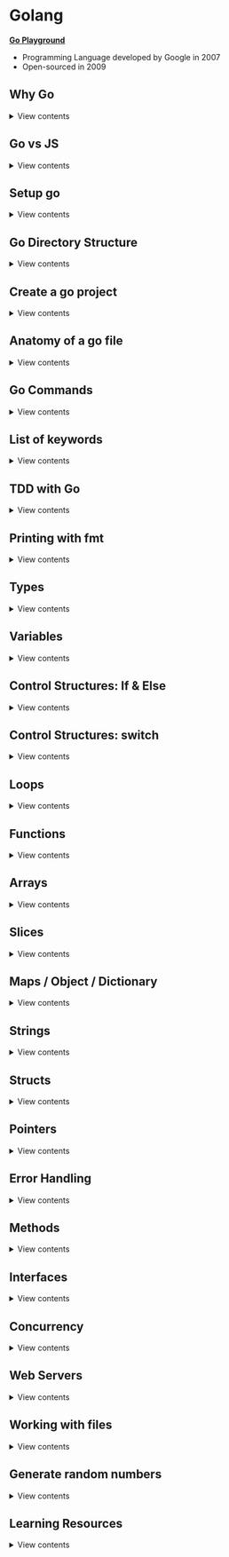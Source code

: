 # Golang

**[Go Playground](https://play.golang.org/)**

- Programming Language developed by Google in 2007
- Open-sourced in 2009

## Why Go

<details>
<summary>View contents</summary>

1. Run on multiple cores and builtin to support concurrency
2. Fast compile times
3. Ease to development
4. Fast execution
5. Automatic garbage collection

- **In Parallel:** Downloading, Uploading, Navigating at the same time
- **Multi-Threading:** Do multiple things at once, e.g., Watching, commenting in Youtube
- **Concurrency:** Dealing with lots of things at once but not necessarily run at the same time, e.g., Multiple users booking at the same time, Multiple users editing the same document

</details>

## Go vs JS

<details>
<summary>View contents</summary>

1. TYPING

- Go: Strongly typed (String, Float, Int, Byte, Struct...)
- JS: Dynamically typed

2. STRUCTURES

- Go: Structs, Pointers, Methods, Interfaces
- JS: ES6 classes

3. ERROR HANDLING

- Go: Explicit (sad path won't handle itself)
- JS: Built-in

4. MULTI-TASKING

- Go: Multi-Threaded (Concurrency, Goroutines, Sync)
- JS: Single-Threaded (Callbacks, async await, sagas, sadness)

5. OPINIONATED-NESS

- Go: Strong Opinions (Convention, built-in tooling and linters)
- JS: Fluid Opinions (Subjective to the mood that day)

</details>

## Setup go

<details>

<summary>View contents</summary>

1. Download go installer & install it. link: [go installer](https://go.dev/doc/install)
2. Add environment variables into shell config

Bash shell

```bash
# ~/.bash_profile

# set the workspace path
export GOPATH=$HOME/go-workspace # change your path correctly!

# add the go bin path to be able to execute our programs
export PATH=$PATH:$GOPATH/bin
```

Fish shell

```bash
# ~/.config/fish/config.fish

# set the workspace path
set -x GOPATH $HOME/go-workspace # change your path correctly!

# add the go bin path to be able to execute our programs
set -x PATH $PATH /usr/local/go/bin $GOPATH/bin
```

3. Create workspace

```bash
$ mkdir -p $GOPATH $GOPATH/src $GOPATH/pkg $GOPATH/bin

# $GOPATH/src : Where your Go projects / programs are located
# $GOPATH/pkg : contains every package objects
# $GOPATH/bin : The compiled binaries home
```

4. Install godoc & run godoc

```bash
$ go install golang.org/x/tools/cmd/godoc@latest

# run godoc
$ godoc -http :8000

# go to: localhost:8000/pkg
# go to personal project: localhost:8000/pkg/project-name
```

</details>

## Go Directory Structure

<details>
<summary>View contents</summary>

```txt
$GOPATH
│
└───bin
│
└───pkg
│
└───src
    │
    │
    └───github.com
        │
        └───github_username
            │
            └───repo_name
```

</details>

## Create a go project

<details>
<summary>View contents</summary>

```bash
# created a directory called "hello"
$ mkdir hello

# change directory to "hello
$ cd hello

# create "main.go" file
$ touch main.go

# generate "go.mod" file
$ go mod init github.com/foyez/hello # module path can be repository you want to publish
```

`go.mod`

```go
module github.com/foyez/hello // name or module path

go 1.18 // go version
```

</details>

## Anatomy of a go file

<details>
<summary>View contents</summary>

`main.go`

```go
// package name
// Every go program needs at least one package main
// Go programs are organized into packages
// A package is a collection of source files
package main

import (
  "fmt" // import built-in packages

  "github.com/foyez/hello/utils" // import custom packages
)

// Every go program needs one main function
// It's the entry point for the program where
// go starts executing the code
func main() {
  fmt.Println("Hello, World")
  fmt.Print(utils.Add(10, 20))
}
```

`utils/utils.go`

```go
package utils

func Add(a int64, b int64) int64 {
  return a + b
}
```

- compiles and runs the code: `go run <file_name>`
- build the code: `go build main.go`

</details>

## Go Commands

<details>
<summary>View contents</summary>

```sh
# run a go program
$ go run main.go # go run <file_name>

# install go packages
$ go install

# create a binary file from go codes
$ go build

# format unindent go code
$ go fmt main.go

# shows go package directory tree
$ go list

# identify unused variables & errors
$ go vet

# show go documentation
go doc fmt.Println

# install third party library
$ go get golang.org/x/lint/golint

# linting go code
golint
```

</details>

## List of keywords

<details>
<summary>View contents</summary>

The list of all **25** keywords of Go language:

1. `break`
2. `case`
3. `chan`
4. `const`
5. `continue`
6. `default`
7. `defer`
8. `else`
9. `fallthrough`
10. `for`
11. `func`
12. `go`
13. `goto`
14. `if`
15. `import`
16. `interface`
17. `map`
18. `package`
19. `range`
20. `return`
21. `select`
22. `struct`
23. `switch`
24. `type`
25. `var`

</details>

## TDD with Go

<details>
<summary>View contents</summary>

**[You can find all the code for this section here](https://github.com/foyez/go/tree/main/codes/tddWithGo)**

1 **Write the test first**

`hello_test.go`

```go
package hello

import "testing"

// exported if it begins with a capital letter
func TestHello(t *testing.T) {
	t.Run("saying hello to people", func(t *testing.T) {
		got := Hello("Foyez")
		want := "Hello, Foyez"

		if got != want {
			t.Errorf("got %q want %q", got, want)
		}
	})
}
```

run `go test`

```
./hello_test.go:7:10: undefined: Hello
```

2. **Write the minimal amount of code for the test to run and check the failing test output**

```go
package hello

func Hello(name string) string {
	return ""
}
```

run `go test`

```
hello_test.go:11: got "" want "Hello, Foyez"
```

3. **Write enough code to make it pass**

```go
func Hello(name string) string {
  return "Hello, " + name
}
```

run `go test`

```
PASS
ok      hello   0.004s
```

4. **Commit the code**

```git
git commit "add Hello() - greeting to people"
```

5. **Refactor**

`hello.go`

```go
package hello

const englishHelloPrefix = "Hello, "

func Hello(name string) string {
	return englishHelloPrefix + name
}
```

`hello_test.go`

```go
package hello

import "testing"

func TestHello(t *testing.T) {
	assertErrorMessage := func(t testing.TB, got, want string) {
		t.Helper()

		if got != want {
			t.Errorf("got %q want %q", got, want)
		}
	}

	t.Run("saying hello to people", func(t *testing.T) {
		got := Hello("Foyez")
		want := "Hello, Foyez"
		assertErrorMessage(t, got, want)
	})
}
```

run `go test`

```
PASS
ok      hello   0.004s
```

6. **Amend git commit**

```git
git commit --amend
```

#### TDD workflow

- Write a test
- Make the compiler pass
- Run the test, see that it fails and check the error message is meaningful
- Write enough code to make the test pass
- Refactor

7. **Add Benchmark test**

```go
func BenchmarkHello(b *testing.B) {
	if testing.Short() {
		b.Skip("skipping benchmark in short mode.")
	}
	for i := 0; i < b.N; i++ {
		Hello("Zayan")
	}
}
```

run `go test -v --bench . --benchmem`

```
BenchmarkHello   	2000000000	         0.46 ns/op

// This means that the loop ran 2000000000 times at a speed of 0.46 ns per loop.
```

8. **Add example tests**

```go
func ExampleHello() {
	greeting := Hello("Zayan")
	fmt.Println(greeting)
	// Output: Hello, Zayan
}

func ExampleHello() {
	greeting := Hello("Farah")
	fmt.Println(greeting)
	// Output: Hello, Farah
}
```

run `go test -v`

```
=== RUN   TestHello
=== RUN   TestHello/saying_hello_to_people
--- PASS: TestHello (0.00s)
    --- PASS: TestHello/saying_hello_to_people (0.00s)
=== RUN   ExampleHello
--- PASS: ExampleHello (0.00s)
=== RUN   ExampleHello_second
--- PASS: ExampleHello_second (0.00s)
```

</details>

## Printing with fmt

<details>
<summary>View contents</summary>

**[You can find all the code for this section here](https://github.com/foyez/go/tree/main/codes/printing)**

#### **Print**

```
fmt.Print()
fmt.Println()
fmt.Printf()
```

- Prints output to the stdout console
- Returns number of bytes and an error
- (The error is generally not worried about)

```go
name := "Zohan"

fmt.Print("Hello, ", name, "\n")
fmt.Println("Hello,", name)
fmt.Printf("Hello, %v\n", name)
```

```sh
Hello, Zohan
Hello, Zohan
Hello, Zohan
```

#### Fprint

```
fmt.Fprint()
fmt.Fprintln()
fmt.Fprintf()
```

- Prints the output to an external source (not in stdout console) (file, browser)
- Returns number of bytes, and any write error

#### Sprint

```
fmt.Sprint()
fmt.Sprintln()
fmt.Sprintf()
```

- Stores output on a character buffer
- Doesn't print to stdout console
- Returns the string

</details>

## Types

<details>
<summary>View contents</summary>

**[You can find all the code for this section here](https://github.com/foyez/go/tree/main/codes/types)**

| Name        | Type Name                                                                   | Examples                                  |
| ----------- | --------------------------------------------------------------------------- | ----------------------------------------- |
| **INTEGER** | int, int8, int16, int32, int64<br/>unint, unint8, unint16, unint32, unint64 | var age int = 20<br/>var count unint = -5 |
| **FLOAT**   | float32, float64                                                            | var gpa float64 = 3.4                     |
| **STRING**  | string                                                                      | var fruit string = "mango"                |
| **BOOLEAN** | bool<br/>&& <code>&#124;&#124;</code> ! < <= > >= == !=                     | true false<br/>var adult bool = age > 18  |

#### Identify and convert type

```go
	// identify type
	reflect.TypeOf(6) // int

	// convert type
	float(10) + 5.5 // 15.5
```

</details>

## Variables

<details>
<summary>View contents</summary>

**[You can find all the code for this section here](https://github.com/foyez/go/tree/main/codes/variables)**

```go
package main

import "fmt"

// var variableName type = value
// can declare outside and inside of a function
var name string = "Zayan"

func main() {
	// Infer variable type
	var age = 20

	// variables without assigning value
	// return default value
	// int: 0, float: 0.0, string: "", bool: false
	var salary int

	// value cannot be changed/re-assigned
	const birthPlace = "Bangladesh"

	// variables in only function
	funcVar := "can't declare outside of a function"

	// multiple variables
	one, two := 1, "two"

	fmt.Println(name, age, salary)
	fmt.Println(birthPlace)
	fmt.Println(funcVar)
	fmt.Println(one, two)
}
```

</details>

## Control Structures: If & Else

<details>
<summary>View contents</summary>

**[You can find all the code for this section here](https://github.com/foyez/go/tree/main/codes/control)**

```go
package main

import (
	"fmt"
)

func main() {
	var age = 10

	if age < 18 {
		fmt.Println("younger")
	} else if age == 18 {
		fmt.Println("adult")
	} else {
		fmt.Println("elder")
	}

	if name := "Farah"; name != "Farhan" {
		fmt.Println("She is Farah")
	}
}
```

</details>

## Control Structures: switch

<details>
<summary>View contents</summary>

**[You can find all the code for this section here](https://github.com/foyez/go/tree/main/codes/control)**

```go
package main

import "fmt"

func main() {
	// *****************************************
	switch city := "Cumilla"; city {
	case "Dhaka", "Cumilla", "Sylhet":
		fmt.Println("You live in", city)
	default:
		fmt.Println("You're not from around here")
	}

	// *****************************************
	var age int = 30

	switch {
	case age < 18:
		fmt.Println("young")
	case age > 18 && age <= 40:
		fmt.Println("adult")
	default:
		fmt.Println("elder")
	}

	// *****************************************
	var num int = 9

	switch {
	case num != 10:
		fmt.Println("Does not equal 10")
		fallthrough // check other case after matching this case
	case num < 10:
		fmt.Println("Less than 10")
	case num > 10:
		fmt.Println("Greater than 10")
	default:
		fmt.Println("Is 10")
	}
}
```

</details>

## Loops

<details>
<summary>View contents</summary>

**[You can find all the code for this section here](https://github.com/foyez/go/tree/main/codes/loops)**

```go
package main

import (
	"fmt"
)

func main() {
	// *****************************************
	// BASIC FOR LOOP
	// *****************************************
	fmt.Println("Basic for loop")
	for i := 1; i <= 5; i++ {
		fmt.Print(i)
	}

	// *****************************************
	// SIMILAR TO WHILE LOOP
	// *****************************************
	fmt.Println("\nSimilar to while loop")
	j := 1

	for j <= 5 {
		fmt.Print(j)
		j++
	}

	// *****************************************
	// INFINITE LOOP
	// *****************************************
	fmt.Println("\nInfinite loop")
	num := 1

	for {
		num = num + 2

		if num == 7 {
			continue
		}

		fmt.Print(num)

		if num == 11 {
			break
		}
	}

	// ********************************************
	// BASIC FOR LOOP ITERATION (STRING, ARRAY,...)
	// ********************************************
	fmt.Println("\nBasic for loop iteration")
	var name = "Farah"

	for i := 0; i < len(name); i++ {
		fmt.Println("Letter:", string(name[i]))
	}

	// *****************************************
	// STRING ITERATION
	// *****************************************
	fmt.Println("\nString iteration")
	var myCity = "কুমিল্লা"

	for index, letter := range myCity {
		if index % 2 == 0 {
			fmt.Printf("Index: %d, Letter:%#U\n", index, letter)
		}
	}

	// *****************************************
	// SLICE OR ARRAY ITERATION
	// *****************************************
	fmt.Println("\nSlice or Array iteration")
	cities := []string{"Dhaka", "Cumilla"}

	for _, city := range cities {
		fmt.Printf("%s ", city)
	}

	// *****************************************
	// MAP ITERATION
	// *****************************************
	fmt.Println("\nMap iteration")
	results := map[string]float64{
		"Farah":   3.4,
		"Laaibah": 3.3,
		"Zayan":   3.5,
	}

	for key, value := range results {
		fmt.Println(key, value)
	}

	// *****************************************
	// CHANNEL ITERATION
	// *****************************************
	fmt.Println("\nChannel iteration")

	ch := make(chan int)
	go func() {
		ch <- 1
		ch <- 2
		close(ch)
	}()

	for n := range ch {
		fmt.Println(n)
	}
}
```

_[Loop guide](https://yourbasic.org/golang/for-loop-range-array-slice-map-channel/)_

</details>

## Functions

<details>
<summary>View contents</summary>

**[You can find all the code for this section here](https://github.com/foyez/go/tree/main/codes/funtions)**

- Basic function

```go
func printAge() {
	fmt.Println(10)
}
```

- return type declaration

```go
func printAge(age int) int {
	return age
}
```

- return multiple values

```go
func printAge(age int) (string, int) {
	return "name", age
}

func main() {
	name, age = printAge(10)
}
```

- return named values

```go
func printAge(age1, age2 int) (ageOfBob, ageOfSally int) {
	ageOfBob = age1
	ageOfSally = age2
	return
}
```

- unknown number of arguments / variadic function

```go
func average(ages ...int) float64 {
	total := 0

	for _, age := range ages {
		total += age
	}

	return float64(total) / float64(len(ages))
}

func main() {
	fmt.Println(average(10, 20, 32))
}
```

</details>

## Arrays

<details>
<summary>View contents</summary>

**[You can find all the code for this section here](https://github.com/foyez/go/tree/main/codes/arrays)**

```go
// ARRAY
// [number]T
// A slice type has a specific length
// declare array
var arr [3]float64
fmt.Println(arr) // [0 0 0]

arr[1] = 23               // set element
element := arr[1]         // read element
fmt.Println(arr, element) // [0 23 0] 23

// declare and initialize
scores := [3]float64{9, 1.5, 2.2}
fmt.Println(scores)

// compiler figure out array length
arrNotMax := [...]int{2, 3, 4}
fmt.Println(arrNotMax, len(arrNotMax)) // [2 3 4] 3

// slice
fruits := [5]string{"banana", "pear", "apple", "orange", "peach"}
splicedFruits := fruits[1:3]              // [pear apple]
splicedFruits2 := fruits[2:]              // [apple orange peach]
removeLastFruit := fruits[:len(fruits)-1] // [banana pear apple orange]
lastFruit := fruits[len(fruits)-1]        // peach
fmt.Println(splicedFruits, splicedFruits2, removeLastFruit, lastFruit)
fmt.Println(len(splicedFruits)) // 2
fmt.Println(cap(splicedFruits)) // 4 (since starts from 1 and end index is 4)

// append
fruitsToAdd := append(splicedFruits, "cherry", "pineapple", "guava")
fmt.Println(splicedFruits, fruitsToAdd)             // [pear apple] [pear apple cherry pineapple guava]
fmt.Println(len(splicedFruits), cap(splicedFruits)) // 2 4
fmt.Println(len(fruitsToAdd), cap(fruitsToAdd)) // 5 8 (after crossing the previous capacity, the current capcity is doubled up)

// multidimensional array
multi := [2][3]int{{1, 2, 3}, {5, 6, 7}}
fmt.Println(multi) // [[1 2 3] [5 6 7]]
```

</details>

## Slices

<details>
<summary>View contents</summary>

**[You can find all the code for this section here](https://github.com/foyez/go/tree/main/codes/slices)**

```go
// SLICE
// []T
// A slice type has no specific length

// declare a slice
var mySlice []int
fmt.Println(mySlice) // []

// mySlice[0] = 1 // occurs an error, since size is unknown

// create a slice using make function
// dynamically-sized arrays
// make([]T, len, cap)
sliceWithMake := make([]int, 3, 10)
fmt.Println(sliceWithMake)      // [0 0 0]
fmt.Println(len(sliceWithMake)) // 3
fmt.Println(cap(sliceWithMake)) // 5
```

**Make**: make function "Initialize and allocates space in memory for a slice, map, or channel."
	
```go
s := make([]int, 0, 3)
	
for i := 0; i < 5; i++ {
    s = append(s, i)
    fmt.Printf("cap %v, len %v, %p\n", cap(s), len(s), s)
}
```
		  
```sh
cap 3, len 1, 0xc0000b2000
cap 3, len 2, 0xc0000b2000
cap 3, len 3, 0xc0000b2000
cap 6, len 4, 0xc0000b8000 # larger capacity and a new pointer address
cap 6, len 5, 0xc0000b8000
```

```go
var fruits = []string{"apple", "mango"}

// varArg
func addFruits(fruitsToAdd ...string) []string {
	// unpack or spread
	updatedFruits := append(fruits, fruitsToAdd...)
	return updatedFruits
}

addFruits("banana", "pineapple") // [apple mango banana pineapple]
```

</details>

## Maps / Object / Dictionary

<details>
<summary>View contents</summary>

**[You can find all the code for this section here](https://github.com/foyez/go/tree/main/codes/maps)**

```go
var results map[string]float64 = make(map[string]float64) // create empty map

results["foyez"] = 3.4
results["mithu"] = 3.5

fmt.Println(results) // map[foyez:3.4 mithu:3.5]

// ***********************************************
userEmails := map[int]string{
	1: "user1@email.com",
	2: "user2@email.com",
}

userEmails[1] = "user12@email.com"
emailOfSecondUser, ok := userEmails[2]
emailOfFourthUser, ok2 := userEmails[4]

fmt.Println(userEmails)             // map[1:user12@email.com 2:user2@email.com]
fmt.Println(emailOfSecondUser, ok)  // user2@email.com true
fmt.Println(emailOfFourthUser, ok2) // false

if email, ok := userEmails[2]; ok {
	fmt.Printf("%s exists\n", email)
} else {
	fmt.Printf("%s doesn't exists\n", email)
}

delete(userEmails, 1)
fmt.Println(userEmails) // [2:user2@email.com]
```

</details>

## Strings

<details>
<summary>View contents</summary>

**[You can find all the code for this section here](https://github.com/foyez/go/tree/main/codes/strings)**

```go
package main

import (
	"fmt"
	s "strings"
)

var p = fmt.Println

func main() {
	p(s.Contains("test", "es"))        // true
	p(s.Count("test", "t"))            // 2
	p(s.HasPrefix("test", "te"))       // true
	p(s.HasSuffix("test", "st"))       // true
	p(s.Index("test", "t"))            // 0
	p(s.LastIndex("test", "t"))        // 3
	p(s.Join([]string{"a", "b"}, "-")) // a-b
	p(s.Repeat("a", 5))                // aaaaa
	p(s.Replace("fooo", "o", "O", -1)) // fOOO
	p(s.Replace("fooo", "o", "O", 2))  // fOOo
	p(s.Split("a-b-c", "-"))           // [a b c]
	p(s.ToLower("TEST"))               // test
	p(s.ToUpper("test"))               // TEST
	p(len("hello"))                    // 5
	p("hello"[1])                      // 1
}
```

</details>

## Structs

<details>
<summary>View contents</summary>

**[You can find all the code for this section here](https://github.com/foyez/go/tree/main/codes/structs)**

```go
type User struct {
	ID        int
	FirstName string
	LastName  string
	Email     string
}

user := User{ID: 1, FirstName: "Foyez", LastName: "Ahmed", Email: "foyez@email.com"}

fmt.Println(user.FirstName) // Foyez
```

</details>

## Pointers

<details>
<summary>View contents</summary>

**[You can find all the code for this section here](https://github.com/foyez/go/tree/main/codes/pointers)**

**Pointer:** a variable that holds the **memory location** of a variable instead of a copy of its value.

```go
type Coordinates struct {
	X, Y float64
}

func upperName(name *string) {
	*name = strings.ToUpper(*name)
}

func updateCoordinates(c Coordinates) {
	c.X = 200
}

func updateCoordinatesWithPtr(c *Coordinates) {
	c.X = 200
}

func main() {
	var name string
	var namePtr *string // var pointerVar *type

	fmt.Println(name)    // ""
	fmt.Println(namePtr) // <nil>

	name = "Cumilla"
	namePtr = &name          // read variable address - &pointerVar
	var nameValue = *namePtr // read variable value - *pointerVar

	fmt.Println(name)      // Cumilla
	fmt.Println(namePtr)   // 0xc00009c050
	fmt.Println(nameValue) // Cumilla

	// ******************************************
	// Pass by Reference
	// ******************************************
	n := "Chayon"
	upperName(&n)
	fmt.Println(n)

	// ******************************************
	// Pointer with Structs
	// ******************************************
	var c = Coordinates{X: 10, Y: 20}

	updateCoordinates(c)
	fmt.Println(c) // {10 20}

	updateCoordinatesWithPtr(&c)
	fmt.Println(c) // {200 20}
}
```

</details>

## Error Handling

<details>
<summary>View contents</summary>

**[You can find all the code for this section here](https://github.com/foyez/go/tree/main/codes/errors)**

#### Error

- indicates that something bad happened, but it might be possible to continue running the program.
- i.e: A function that intentionally returns an error if something goes wrong

#### Panic

- happen at run time
- something happened that was fatal to the program and program stops execution
- ex: Trying to open a file that doesn't exist

```go
type error interface {
	Error() string
}

err := funcReturnError()
fmt.Println(err.Error())
panic(err.Error())
```

#### Defer

A defer statement defers the execution of a function until the surrounding function returns.

```go
func main(){
	defer fmt.Println("Bangladesh")
	defer fmt.Println("love")
	fmt.Println("I")
}

// I
// love
// Bangladesh
```

#### Recover

- **Panic** is called during a run time error and fatally kill the program
- **Recover** tells Go what to do when a panic happens (returns what was passed to panic)
- Recover must be paired with **defer**, which will fire even after a panic

```go
func recoverFromPanic() {
	if r := recover(); r != nil {
		fmt.Println(r)
	}
}

func main() {
	defer recoverFromPanic()

	for i := 0; i < 5; i++ {
		fmt.Println(i)

		if i == 2 {
			panic("PANIC!")
		}
	}
}

// 0
// 1
// 2
// PANIC!
```

</details>

## Methods

<details>
<summary>View contents</summary>

**[You can find all the code for this section here](https://github.com/foyez/go/tree/main/codes/methods)**
Syntax of method

```go
func (r ReceiverType) funcName(parameters) (results)
```

#### Methods vs Functions

- The difference between a method and a function is that instead of accepting an argument as struct, we're calling a method on an instance of that struct.

```go
user := User{ID: 1, FirstName: "Manam", LastName: "Ahmed", Email: "manam@email.com"}

func describeUser(u *User) string {
	desc := fmt.Sprintf("Name: %s %s, Email: %s, ID: %d", u.FirstName, u.LastName, u.Email, u.ID)
	return desc
}
describeUser(&user)

// func (receiverName ReceiverType) MethodName(args)
// When a method is called on a variable of that type,
// we get the reference to its data via the receiverName variable.
func (u *User) Describe() string {
	desc := fmt.Sprintf("Name: %s %s, Email: %s, ID: %d", u.FirstName, u.LastName, u.Email, u.ID)
	return desc
}
user.Describe()
```

</details>

## Interfaces

<details>
<summary>View contents</summary>

**[You can find all the code for this section here](https://github.com/foyez/go/tree/main/codes/interfaces)**

**Structs:** define a set of attributes on a type, e.g.: a user has a `FirstName` and a `LastName`, it is the type of User.

**Interfaces:** describe a set of behaviors that also define a type, e.g. a user can change the `FirstName` is a type of that interface.

```go
// Describer has a Describe method
type Human interface {
	Describe() string
}

// Any struct that has a method called describe is also a type of Describer

type User struct {
	ID                         int
	FirstName, LastName, Email string
}

type Group struct {
	role           string
	users          []User
	newestUser     User
	spaceAvailable bool
}

func (u User) Describe() string {
	desc := fmt.Sprintf("Name: %s %s, Email: %s", u.FirstName, u.LastName, u.Email)
	return desc
}

func (g *Group) Describe() string {
	if len(g.users) > 2 {
		g.spaceAvailable = false
	}

	desc := fmt.Sprintf("Users: %d, Newest User: %s %s, Accepting New User: %t", len(g.users), g.newestUser.FirstName, g.newestUser.LastName, g.spaceAvailable)
	return desc
}

func main() {
	user := User{ID: 1, FirstName: "Foyez", LastName: "Ahmed", Email: "foyez@email.com"}
	user2 := User{ID: 2, FirstName: "Manam", LastName: "Ahmed", Email: "manam@email.com"}

	group := Group{
		role:           "admin",
		users:          []User{user, user2},
		newestUser:     user2,
		spaceAvailable: true,
	}

	describeSomething := func(human Human) {
		desc := human.Describe()
		fmt.Println(desc)
	}

	describeSomething(user) // Name: Foyez Ahmed, Email: foyez@email.com
	describeSomething(&group) // Users: 2, Newest User: Manam Ahmed, Accepting New User: true
}
```

#### Empty Interface

```go
interface{}
```

- Specifies zero methods
- An empty interface may hold values of any type
- Like _any_ type in Typescript

```go
var people map[string]interface{} = make(map[string]interface{})

people["name"] = "Foyez"
people["age"] = 28

fmt.Printf("%#v %T\n", people["name"], people["name"]) // "Foyez" string
fmt.Printf("%#v %T", people["age"], people["age"])     // 28 int
```

</details>

## Concurrency

<details>
<summary>View contents</summary>

**[You can find all the code for this section here](https://github.com/foyez/go/tree/main/codes/concurrency)**

#### Goroutines

- A **Goroutine** is a lightweight thread manged by the Go runtime
- Implemented by adding the `go` keyword before executing a function
- Tells go to spin up a new thread to do that thing

```go

```

</details>

## Web Servers

<details>
<summary>View contents</summary>

**[You can find all the code for this section here](https://github.com/foyez/go/tree/main/codes/webServers)**

```go
package main

import (
	"fmt"
	"log"
	"net/http"
)

func home(w http.ResponseWriter, req *http.Request) {
	fmt.Println("Home!")
	fmt.Fprint(w, "Home!")
}

func main() {
	http.HandleFunc("/", home)

	fmt.Println("Server is running on port :8080")
	log.Fatal(http.ListenAndServe(":8080", nil))
}
```

</details>

## Working with files

<details>
<summary>View contents</summary>

```go
import (
	"fmt"
	"os"
	"strings"
)

type names string[]

func main() {
	names := names{"Sohel", "Mithu", "Rupom"}
	names.saveToFile("my_names")
	fmt.Println(readNamesFromFiles("my_names"))
	removeFile("my_names")
}

func (n names) toString() string {
	return strings.Join(n, ",")
}

func (n names) saveToFile(filename string) error {
	return os.WriteFile(filename, []bytes(n.toString()), 0666)
}

func readNamesFromFile(filename string) names {
	bs, err := os.ReadFile(filename)
	if err != nil {
		fmt.Println("Error:", err)
		os.Exit(1)
	}
	
	return strings.Split(string(bs), ",")
}

func removeFile(filename string) {
	err := os.Remove(filename)
	if err != nil {
		fmt.Println("Error:", err)
	}
}
```

</details>
	
## Generate random numbers
	
<details>
<summary>View contents</summary>
	
```go
import (
	"math/rand"
	"time"
)
	
source := rand.NewSource(time.Now().UnixNano())
r := rand.New(source)
	
// genrate random number from 0 to n
r.Intn(8) // n = 8
```
	
</details>

## Learning Resources

<details>
<summary>View contents</summary>

- [Build web application with golang](https://github.com/astaxie/build-web-application-with-golang) - `A golang ebook intro how to build a web with golang`
- [Go Patterns](https://github.com/tmrts/go-patterns) - `Curated list of Go design patterns, recipes and idioms`
- [Learn Go with Tests](https://github.com/quii/learn-go-with-tests) - `Learn Go with test-driven development`
- [Go for Javascript Developers](https://www.pazams.com/Go-for-Javascript-Developers/)
- [Creating a RESTful API With Golang](https://tutorialedge.net/golang/creating-restful-api-with-golang/)
- [Go Tour](https://tour.golang.org/list)
- [Effective Go](https://golang.org/doc/effective_go.html)
- [Go by Example](https://gobyexample.com/)
- [Go Doc](https://golang.org/doc/)
- [Go Blog](https://blog.golang.org/)
- [Clean Go Article](https://github.com/Pungyeon/clean-go-article)
- [How To Code in Go](https://www.digitalocean.com/community/tutorial_series/how-to-code-in-go)

### Video Tutorials

- [Golang Tutorial for Beginners](https://www.youtube.com/watch?v=yyUHQIec83I) - `TechWorld with Nana`
- [Learn Go Programming - Golang Tutorial for Beginners](https://www.youtube.com/watch?v=YS4e4q9oBaU)
- [Learn Go Programming by Building 11 Projects – Full Course](https://www.youtube.com/watch?v=jFfo23yIWac)

</details>
